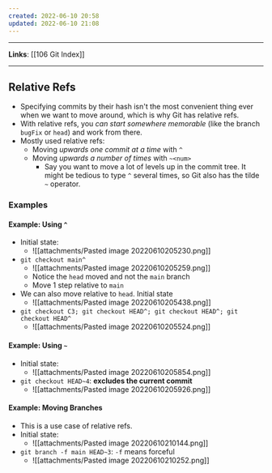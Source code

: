 ```yaml
---
created: 2022-06-10 20:58
updated: 2022-06-10 21:08
---
```

---
**Links**: [[106 Git Index]]

---
## Relative Refs
- Specifying commits by their hash isn't the most convenient thing ever when we want to move around, which is why Git has relative refs.
- With relative refs, you *can start somewhere memorable* (like the branch `bugFix` or `head`) and work from there.
- Mostly used relative refs:
	- Moving *upwards one commit at a time* with `^`
	- Moving *upwards a number of times* with `~<num>`
		- Say you want to move a lot of levels up in the commit tree. It might be tedious to type `^` several times, so Git also has the tilde `~` operator.

### Examples
#### Example: Using `^`
- Initial state:
	- ![[attachments/Pasted image 20220610205230.png]]
- `git checkout main^`
	- ![[attachments/Pasted image 20220610205259.png]]
	- Notice the `head` moved and not the `main` branch
	- Move 1 step relative to `main`
- We can also move relative to `head`. Initial state
	- ![[attachments/Pasted image 20220610205438.png]]
- `git checkout C3; git checkout HEAD^; git checkout HEAD^; git checkout HEAD^`
	- ![[attachments/Pasted image 20220610205524.png]]

#### Example: Using `~`
- Initial state:
	- ![[attachments/Pasted image 20220610205854.png]]
- `git checkout HEAD~4`: **excludes the current commit**
	- ![[attachments/Pasted image 20220610205926.png]]

#### Example: Moving Branches
- This is a use case of relative refs.
- Initial state:
	- ![[attachments/Pasted image 20220610210144.png]]
- `git branch -f main HEAD~3`: `-f` means forceful
	- ![[attachments/Pasted image 20220610210252.png]]
